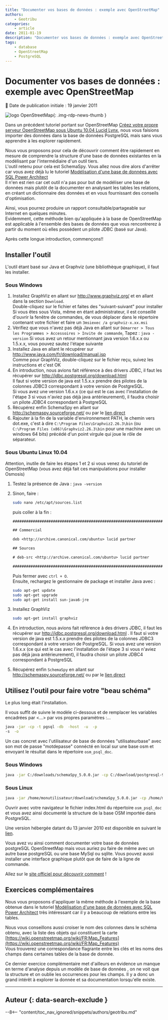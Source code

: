 ```yaml
---
title: "Documenter vos bases de données : exemple avec OpenStreetMap"
authors:
    - Geotribu
categories:
    - article
date: 2011-01-19
description: "Documenter vos bases de données : exemple avec OpenStreetMap"
tags:
    - database
    - OpenStreetMap
    - PostgreSQL
---
```


# Documenter vos bases de données : exemple avec OpenStreetMap

:calendar: Date de publication initiale : 19 janvier 2011

![logo OpenStreetMap](https://cdn.geotribu.fr/img/logos-icones/OpenStreetMap/Openstreetmap.png "logo OpenStreetMap"){: .img-rdp-news-thumb }

Dans un précédent tutoriel portant sur OpenStreetMap [Créez votre propre serveur OpenStreetMap sous Ubuntu 10.04 Lucid Lynx](http://www.geotribu.net/node/262), nous vous faisions importer des données dans la base de données PostgreSQL mais sans vous apprendre à les explorer rapidement.  

Nous vous proposons pour cela de découvrir comment être rapidement en mesure de comprendre la structure d'une base de données existantes en la modélisant par l'intermédiaire d'un outil tiers.  
L'outil retenu pour cela est SchemaSpy. Vous allez nous dire alors d'arrêter car vous avez déjà lu le tutoriel [Modélisation d'une base de données avec SQL Power Architect](http://www.geotribu.net/node/248)  
Il n'en est rien car cet outil n'a pas pour but de modéliser une base de données mais plutôt de la documenter en analysant les tables les relations, en créant un dictionnaire des données et en vous fournissant des conseils d'optimisation.  

Ainsi, vous pourrez produire un rapport consultable/partageable sur Internet en quelques minutes.  
Evidemment, cette méthode bien qu'appliquée à la base de OpenStreetMap est applicable à l'ensemble des bases de données que vous rencontrerez à partir du moment où elles possèdent un pilote JDBC (basé sur Java).

Après cette longue introduction, commençons!!

## Installer l'outil

L'outil étant basé sur Java et Graphviz (une bibliothèque graphique), il faut les installer.

### Sous Windows

1. Installez GraphViz en allant sur <http://www.graphviz.org/> et en allant dans la section `Download`.  
Double-cliquez sur le fichier et faites des "suivant-suivant" pour installer  
Si vous êtes sous Vista, même en étant administrateur, il est conseillé d'ouvrir la fenêtre de commandes, de vous déplacer dans le répertoire contenant votre fichier et faire un `3msiexec /a graphviz-x.xx.msi`
2. Vérifiez que vous n'avez pas déjà Java en allant sur `Démarrer > Tous les Programmes > Accessoires > Invite de commande`, Tapez : `java -version`
Si vous avez un retour mentionnant java version 1.6.x.x ou 1.5.x.x, vous pouvez sautez l'étape suivante
3. Installez Java en allant le récupérer sur <http://www.java.com/fr/download/manual.jsp>  
Comme pour GraphViz, double-cliquez sur le fichier reçu, suivez les instructions et c'est OK
4. En introduction, nous avions fait référence à des drivers JDBC, il faut les récupérer sur <http://jdbc.postgresql.org/download.html>  
Il faut si votre version de java est 1.5.x.x prendre des pilotes de la colonnes JDBC3 correspondant à votre version de PostgreSQL.  
Si vous avez une version 1.6.x.x (ce qui est le cas avec l'installation de l'étape 3 si vous n'aviez pas déjà java antérieurement), il faudra choisir un pilote JDBC4 correspondant à PostgreSQL
5. Récupérez enfin SchemaSpy en allant sur <http://schemaspy.sourceforge.net/> ou par le [lien direct](http://sourceforge.net/projects/schemaspy/files/schemaspy/SchemaSpy%205.0.0/schemaSpy_5.0.0.jar/download)
6. Rajouter à la fin de la variable d'environnement PATH, le chemin vers dot.exe, c'est à dire `C:\Program Files\Graphviz2.26.3\bin` (ou `C:\Program Files (x86)\Graphviz2.26.3\bin` pour une machine avec un windows 64 bits) précédé d'un point virgule qui joue le rôle de séparateur.

### Sous Ubuntu Linux 10.04

Attention, inutile de faire les étapes 1 et 2 si vous venez du tutoriel de OpenStreetMap (vous avez déjà fait ces manipulations pour installer Osmosis)

1. Testez la présence de Java : `java -version`
2. Sinon, faire :

    ```bash
    sudo nano /etc/apt/sources.list
    ```

    puis coller à la fin :  

    ```txt
    ###########################################################################  

    ## Commercial  

    deb <http://archive.canonical.com/ubuntu> lucid partner

    ## Sources  

    # deb-src <http://archive.canonical.com/ubuntu> lucid partner  

    ###########################################################################  
    ```

    Puis fermer avec `ctrl + O`.  
    Ensuite, rechargez le gestionnaire de package et installer Java avec :

    ```bash
    sudo apt-get update  
    sudo apt-get upgrade  
    sudo apt-get install sun-java6-jre  
    ```

3. Installez GraphViz

    ```bash
    sudo apt-get install graphviz
    ```

4. En introduction, nous avions fait référence à des drivers JDBC, il faut les récupérer sur <http://jdbc.postgresql.org/download.html> . Il faut si votre version de java est 1.5.x.x prendre des pilotes de la colonnes JDBC3 correspondant à votre version de PostgreSQL. Si vous avez une version 1.6.x.x (ce qui est le cas avec l'installation de l'étape 3 si vous n'aviez pas déjà java antérieurement), il faudra choisir un pilote JDBC4 correspondant à PostgreSQL
5. Récupérez enfin `SchemaSpy` en allant sur <http://schemaspy.sourceforge.net/> ou par le [lien direct](http://sourceforge.net/projects/schemaspy/files/schemaspy/SchemaSpy%205.0.0/schemaSpy_5.0.0.jar/download)

## Utilisez l'outil pour faire votre "beau schéma"

Le plus long était l'installation.  

Il vous suffit de suivre le modèle ci-dessous et de remplacer les variables encadrées par <...> par vos propres paramètres :...

```bash
java -jar -cp -t pgsql -db  -host  -u  -p  
-s  -o  
```

Un cas concret avec l'utilisateur de base de données "utilisateurbase" avec son mot de passe "motdepasse" connécté en local sur une base osm et envoyant le résultat dans le répertoire `osm_psql_doc`.

### Sous Windows

```bash
java -jar C:/downloads/schemaSpy_5.0.0.jar -cp C:/download/postgresql-9.0-801.jdbc4.jar -t pgsql -db osm -host localhost -u utilisateurbase -p motdepasse -s public -o osm_psql_doc
```

### Sous Linux

```bash
java -jar /home/monutilisateur/download/schemaSpy_5.0.0.jar -cp /home/monutilisateur/download/postgresql-9.0-801.jdbc4.jar -t pgsql -db osm -host localhost -u utilisateurbase -p motdepasse -s public -o osm_psql_doc  
```

Ouvrir avec votre navigateur le fichier index.html du répertoire `osm_psql_doc` et vous avez ainsi documenté la structure de la base OSM importée dans PostgreSQL.  

Une version hébergée datant du 13 janvier 2010 est disponible en suivant le [lien](http://osm.analysesig.net/osm2pgsql_schema).  

Vous avez vu ainsi comment documenter votre base de données postgreSQL OpenStreetMap mais vous auriez pu faire de même avec un autre base postgreSQL ou une base MySql ou sqlite. Vous pouvez aussi installer une interface graphique plutôt que de faire de la ligne de commande.  

Allez sur le [site officiel pour découvrir comment](http://schemaspy.sourceforge.net/) !

## Exercices complémentaires

Nous vous proposons d'appliquer la même méthode à l'exemple de la base obtenue dans le tutoriel [Modélisation d'une base de données avec SQL Power Architect](http://www.geotribu.net/node/248) très intéressant car il y a beaucoup de relations entre les tables.  

Nous vous conseillons aussi croiser le nom des colonnes dans le schéma obtenu, avec la liste des objets qui constituent la carte [https://wiki.openstreetmap.org/wiki/FR:Map_Features](https://wiki.openstreetmap.org/wiki/FR:Map_Features)  
Vous trouverez une correspondance flagrante entre les clés et les noms des champs dans certaines tables de la base de donnée.  

Ce dernier exercice complémentaire met d'ailleurs en évidence un manque en terme d'analyse depuis un modèle de base de données , on ne voit que la structure et on oublie les occurrences pour les champs. Il y a donc un grand intérêt à explorer la donnée et sa documentation lorsqu'elle existe.

----

## Auteur {: data-search-exclude }

--8<-- "content/toc_nav_ignored/snippets/authors/geotribu.md"

